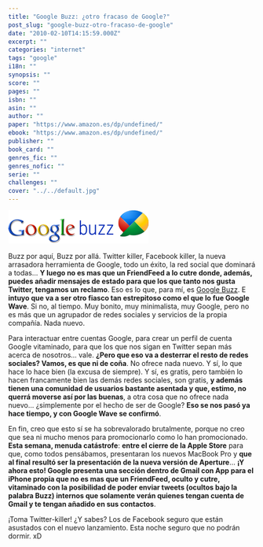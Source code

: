 ```yaml
---
title: "Google Buzz: ¿otro fracaso de Google?"
post_slug: "google-buzz-otro-fracaso-de-google"
date: "2010-02-10T14:15:59.000Z"
excerpt: ""
categories: "internet"
tags: "google"
i18n: ""
synopsis: ""
score: ""
pages: ""
isbn: ""
asin: ""
author: ""
paper: "https://www.amazon.es/dp/undefined/"
ebook: "https://www.amazon.es/dp/undefined/"
publisher: ""
book_card: ""
genres_fic: ""
genres_nofic: ""
serie: ""
challenges: ""
cover: "../../default.jpg"
---
```


![](images/google-buzz.png "Google Buzz")

Buzz por aquí, Buzz por allá. Twitter killer, Facebook killer, la nueva arrasadora herramienta de Google, todo un éxito, la red social que dominará a todas... **Y luego no es mas que un FriendFeed a lo cutre donde, además, puedes añadir mensajes de estado para que los que tanto nos gusta Twitter, tengamos un reclamo**. Eso es lo que, para mí, es [Google Buzz](http://www.google.com/buzz). E **intuyo que va a ser otro fiasco tan estrepitoso como el que lo fue Google Wave**. Si no, al tiempo. Muy bonito, muy minimalista, muy Google, pero no es más que un agrupador de redes sociales y servicios de la propia compañía. Nada nuevo.

Para interactuar entre cuentas Google, para crear un perfil de cuenta Google vitaminado, para que los que nos sigan en Twitter sepan más acerca de nosotros... vale. **¿Pero que eso va a desterrar el resto de redes sociales? Vamos, es que ni de coña**. No ofrece nada nuevo. Y sí, lo que hace lo hace bien (la excusa de siempre). Y sí, es gratis, pero también lo hacen francamente bien las demás redes sociales, son gratis, **y además tienen una comunidad de usuarios bastante asentada y que, estimo, no querrá moverse así por las buenas**, a otra cosa que no ofrece nada nuevo... ¿simplemente por el hecho de ser de Google? **Eso se nos pasó ya hace tiempo, y con Google Wave se confirmó**.

En fin, creo que esto sí se ha sobrevalorado brutalmente, porque no creo que sea ni mucho menos para promocionarlo como lo han promocionado. **Esta semana, menuda catástrofe**: **entre el cierre de la Apple Store** para que, como todos pensábamos, presentaran los nuevos MacBook Pro y **que al final resultó ser la presentación de la nueva versión de Aperture**... **¡Y ahora esto! Google presenta una sección dentro de Gmail con App para el iPhone propia que no es mas que un FriendFeed, oculto y cutre, vitaminado con la posibilidad de poder enviar tweets (ocultos bajo la palabra Buzz) internos que solamente verán quienes tengan cuenta de Gmail y te tengan añadido en sus contactos**.

¡Toma Twitter-killer! ¿Y sabes? Los de Facebook seguro que están asustados con el nuevo lanzamiento. Esta noche seguro que no podrán dormir. xD
